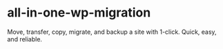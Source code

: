 # all-in-one-wp-migration
Move, transfer, copy, migrate, and backup a site with 1-click. Quick, easy, and reliable.
